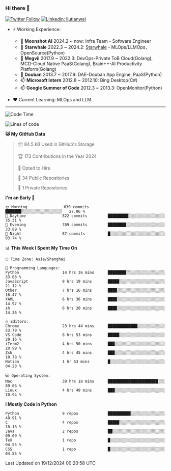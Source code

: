### Hi there 👋

[![Twitter Follow](https://img.shields.io/twitter/follow/tianweidut?style=social)](https://twitter.com/tianweidut)
[![Linkedin: liutianwei](https://img.shields.io/badge/-liutianwei-blue?style=flat-square&logo=Linkedin&logoColor=white&link=https://www.linkedin.com/in/liutianwei/)](https://www.linkedin.com/in/liutianwei/)

- ⚡ Working Experience:
  - 🔭 **Moonshot AI**  2024.2 ~ now: Infra Team - Software Engineer
  - 🌱 **Starwhale** 2022.3 ~ 2024.2: [Starwhale](https://github.com/star-whale/starwhale) - MLOps/LLMOps，OpenSource(Python)
  - 🌱 **Megvii** 2017.9 ~ 2022.3: DevOps-Private ToB Cloud(Golang), MCD-Cloud Native PaaS(Golang), Brain++-AI Productivity Platform(Golang)
  - 🌱 **Douban** 2013.7 ~ 2017.9: DAE-Douban App Engine, PaaS(Python)
  - 📫 **Microsoft Intern** 2012.8 ~ 2012.10: Bing Desktop(C#)
  - 📫 **Google Summer of Code** 2012.3 ~ 2013.3: OpenMonitor(Python)

- ❤️ Current Learning: MLOps and LLM

---
<!--START_SECTION:waka-->
![Code Time](http://img.shields.io/badge/Code%20Time-6%2C512%20hrs%2049%20mins-blue)

![Lines of code](https://img.shields.io/badge/From%20Hello%20World%20I%27ve%20Written-1.1%20million%20lines%20of%20code-blue)

**🐱 My GitHub Data** 

> 📦 84.5 kB Used in GitHub's Storage 
 > 
> 🏆 173 Contributions in the Year 2024
 > 
> 💼 Opted to Hire
 > 
> 📜 34 Public Repositories 
 > 
> 🔑 1 Private Repositories 
 > 
**I'm an Early 🐤** 

```text
🌞 Morning                630 commits         ███████░░░░░░░░░░░░░░░░░░   27.06 % 
🌆 Daytime                822 commits         █████████░░░░░░░░░░░░░░░░   35.31 % 
🌃 Evening                789 commits         ████████░░░░░░░░░░░░░░░░░   33.89 % 
🌙 Night                  87 commits          █░░░░░░░░░░░░░░░░░░░░░░░░   03.74 % 
```


📊 **This Week I Spent My Time On** 

```text
🕑︎ Time Zone: Asia/Shanghai

💬 Programming Languages: 
Python                   14 hrs 36 mins      ████████░░░░░░░░░░░░░░░░░   33.08 % 
JavaScript               9 hrs 19 mins       █████░░░░░░░░░░░░░░░░░░░░   21.12 % 
Other                    7 hrs 16 mins       ████░░░░░░░░░░░░░░░░░░░░░   16.47 % 
YAML                     6 hrs 36 mins       ████░░░░░░░░░░░░░░░░░░░░░   14.97 % 
sh                       6 hrs 20 mins       ████░░░░░░░░░░░░░░░░░░░░░   14.36 % 

🔥 Editors: 
Chrome                   23 hrs 44 mins      █████████████░░░░░░░░░░░░   53.79 % 
VS Code                  8 hrs 53 mins       █████░░░░░░░░░░░░░░░░░░░░   20.16 % 
iTerm2                   4 hrs 50 mins       ███░░░░░░░░░░░░░░░░░░░░░░   10.99 % 
Zsh                      4 hrs 45 mins       ███░░░░░░░░░░░░░░░░░░░░░░   10.78 % 
Notion                   1 hr 53 mins        █░░░░░░░░░░░░░░░░░░░░░░░░   04.28 % 

💻 Operating System: 
Mac                      39 hrs 18 mins      ██████████████████████░░░   89.06 % 
Linux                    4 hrs 49 mins       ███░░░░░░░░░░░░░░░░░░░░░░   10.94 % 
```

**I Mostly Code in Python** 

```text
Python                   9 repos             ██████████░░░░░░░░░░░░░░░   40.91 % 
C                        4 repos             █████░░░░░░░░░░░░░░░░░░░░   18.18 % 
Java                     2 repos             ██░░░░░░░░░░░░░░░░░░░░░░░   09.09 % 
TeX                      1 repo              █░░░░░░░░░░░░░░░░░░░░░░░░   04.55 % 
CSS                      1 repo              █░░░░░░░░░░░░░░░░░░░░░░░░   04.55 % 
```




 Last Updated on 19/12/2024 00:20:58 UTC
<!--END_SECTION:waka-->
